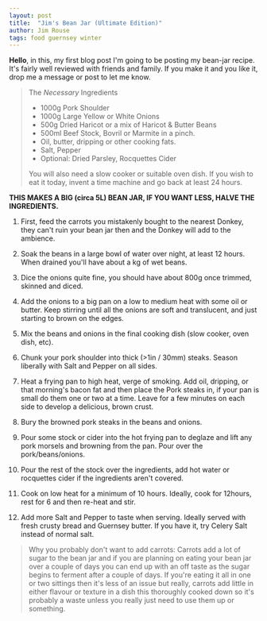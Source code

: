 ```yaml
---
layout: post
title:  "Jim's Bean Jar (Ultimate Edition)"
author: Jim Rouse
tags: food guernsey winter
---
```


**Hello**, in this, my first blog post I'm going to be posting my bean-jar recipe. It's fairly well reviewed with friends and family. If you make it and you like it, drop me a message or post to let me know.

<!-- excerpt-end -->

>  The *Necessary* Ingredients
>
> - 1000g Pork Shoulder
> - 1000g Large Yellow or White Onions
> - 500g Dried Haricot or a mix of Haricot & Butter Beans
> - 500ml Beef Stock, Bovril or Marmite in a pinch.
> - Oil, butter, dripping or other cooking fats.
> - Salt, Pepper
> - Optional: Dried Parsley, Rocquettes Cider
>
>  You will also need a slow cooker or suitable oven dish. If you wish to eat it today, invent a time machine and go back at least 24 hours.

**THIS MAKES A BIG (circa 5L) BEAN JAR, IF YOU WANT LESS, HALVE THE INGREDIENTS.**

1. First, feed the carrots you mistakenly bought to the nearest Donkey, they can't ruin your bean jar then and the Donkey will add to the ambience.

2. Soak the beans in a large bowl of water over night, at least 12 hours. When drained you'll have about a kg of wet beans.

3. Dice the onions quite fine, you should have about 800g once trimmed, skinned and diced.

4. Add the onions to a big pan on a low to medium heat with some oil or butter. Keep stirring until all the onions are soft and translucent, and just starting to brown on the edges.

5. Mix the beans and onions in the final cooking dish (slow cooker, oven dish, etc).

6. Chunk your pork shoulder into thick (>1in / 30mm) steaks. Season liberally with Salt and Pepper on all sides.

7. Heat a frying pan to high heat, verge of smoking. Add oil, dripping, or that morning's bacon fat and then place the Pork steaks in, if your pan is small do them one or two at a time. Leave for a few minutes on each side to develop a delicious, brown crust.

8. Bury the browned pork steaks in the beans and onions.

9. Pour some stock or cider into the hot frying pan to deglaze and lift any pork morsels and browning from the pan. Pour over the pork/beans/onions.

10. Pour the rest of the stock over the ingredients, add hot water or rocquettes cider if the ingredients aren't covered.

11. Cook on low heat for a minimum of 10 hours. Ideally, cook for 12hours, rest for 6 and then re-heat and stir.

12. Add more Salt and Pepper to taste when serving. Ideally served with fresh crusty bread and Guernsey butter. If you have it, try Celery Salt instead of normal salt.

>  Why you probably don't want to add carrots:
>  Carrots add a lot of sugar to the bean jar and if you are planning on eating your bean jar over a couple of days you can end up with an off taste as the sugar begins to ferment after a couple of days. If you're eating it all in one or two sittings then it's less of an issue but really, carrots add little in either flavour or texture in a dish this thoroughly cooked down so it's probably a waste unless you really just need to use them up or something.
